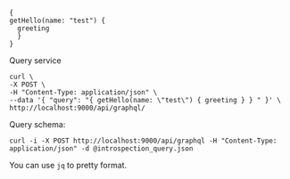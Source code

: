 ```
{
getHello(name: "test") {
  greeting
  }
}
```

Query service
```
curl \
-X POST \
-H "Content-Type: application/json" \
--data '{ "query": "{ getHello(name: \"test\") { greeting } } " }' \
http://localhost:9000/api/graphql/ 
```

Query schema:
```
curl -i -X POST http://localhost:9000/api/graphql -H "Content-Type: application/json" -d @introspection_query.json
```

You can use `jq` to pretty format.

